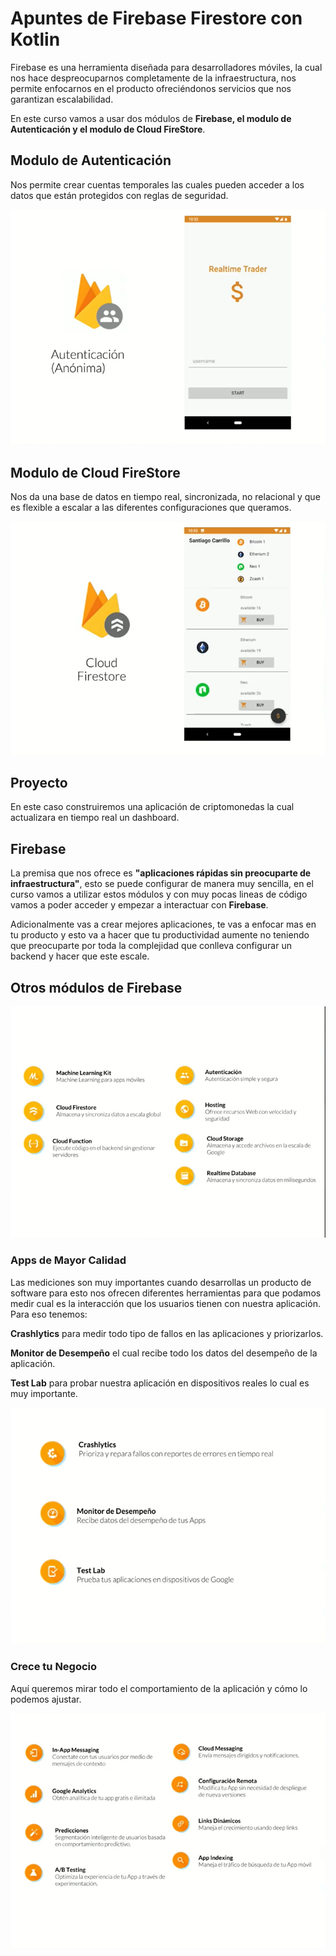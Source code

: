 # Apuntes de Firebase Firestore con Kotlin

Firebase es una herramienta diseñada para desarrolladores móviles, la cual nos hace despreocuparnos completamente de la infraestructura, nos permite enfocarnos en el producto ofreciéndonos servicios que nos garantizan escalabilidad.

En este curso vamos a usar dos módulos de **Firebase, el modulo de Autenticación y el modulo de Cloud FireStore**.

## Modulo de Autenticación

Nos permite crear cuentas temporales las cuales pueden acceder a los datos que están protegidos con reglas de seguridad.

![firebase auth](img/FB_auth.png)

## Modulo de Cloud FireStore

Nos da una base de datos en tiempo real, sincronizada, no relacional y que es flexible a escalar a las diferentes configuraciones que queramos.

![firebase cloud firestore](img/FB_cloud_firestore.png)

## Proyecto

En este caso construiremos una aplicación de criptomonedas la cual actualizara en tiempo real un dashboard.

## Firebase

La premisa que nos ofrece es **"aplicaciones rápidas sin preocuparte de infraestructura"**, esto se puede configurar de manera muy sencilla, en el curso vamos a utilizar estos módulos y con muy pocas lineas de código vamos a poder acceder y empezar a interactuar con **Firebase**.

Adicionalmente vas a crear mejores aplicaciones, te vas a enfocar mas en tu producto y esto va a hacer que tu productividad aumente no teniendo que preocuparte por toda la complejidad que conlleva configurar un backend y hacer que este escale.

## Otros módulos de Firebase

![Other modules in Firebase](img/FB_other_modules.png)

### Apps de Mayor Calidad

Las mediciones son muy importantes cuando desarrollas un producto de software para esto nos ofrecen diferentes herramientas para que podamos medir cual es la interacción que los usuarios tienen con nuestra aplicación. Para eso tenemos:

**Crashlytics** para medir todo tipo de fallos en las aplicaciones y priorizarlos.

**Monitor de Desempeño** el cual recibe todo los datos del desempeño de la aplicación.

**Test Lab** para probar nuestra aplicación en dispositivos reales lo cual es muy importante.

![Firebase measurement tools](img/FB_measurement_tools.png)

### Crece tu Negocio

Aquí queremos mirar todo el comportamiento de la aplicación y cómo lo podemos ajustar.

![Firebase analitycs](img/FB_analitycs.png)
